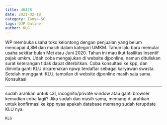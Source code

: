 ```yaml
---
title: 46478
date: 2021-02-18
category: Tanya-SC
tags: DJP Online
author: KLG
---
```


WP membuka usaha toko kelontong dengan penjualan yang belum mencapai 4,8M dan masih dalam kategori UMKM. Tahun lalu baru memulai usaha sekitar bulan Mei atau Juni 2020. Tahun ini mau ikut fasilitas insentif pajak umkm. Udah coba mengajukan di website djponline, namun dituliskan surat keterangan tidak dapat diterbitkan. Coba konsultasi ke kpp, dan diminta ganti KLU dikarenakan npwp terdaftar sebagai karyawan swasta. Setelah mengganti KLU, tampilan di website djponline masih saja sama. Konsultasi

---

sudah arahkan untuk c3l, incognito/private window atau ganti browser kemudian coba lagii? Jika sudah dan masih sama, memang di arahkan untuk konfirmasi ke kpp nyaa apakah database memang sudah terupdate KLU nya.

`KLG`
